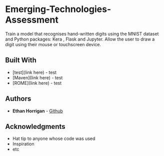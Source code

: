 # Emerging-Technologies-Assessment
Train a model that recognises hand-written digits using the MNIST dataset and Python packages: Kera , Flask and Jupyter. Allow the user to draw a digit using their mouse or touchscreen device.

## Built With

* [test](link here) - test
* [Maven](link here) - test
* [ROME](link here) - test

## Authors

* **Ethan Horrigan** - [Github](https://github.com/ethanhorrigan)

## Acknowledgments

* Hat tip to anyone whose code was used
* Inspiration
* etc
